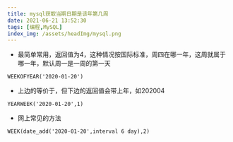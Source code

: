 ```yaml
---
title: mysql获取当期日期是该年第几周
date: 2021-06-21 13:52:30
tags: [编程,MySQL]
index_img: /assets/headImg/mysql.png
---
```


* 最简单常用，返回值为4，这种情况按国际标准，周四在哪一年，这周就属于哪一年，默认周一是一周的第一天

```mysql
WEEKOFYEAR('2020-01-20')
```

<!--more-->

* 上边的等价于，但下边的返回值会带上年，如202004

```mysql
YEARWEEK('2020-01-20',1)
```

* 网上常见的方法

```mysql
WEEK(date_add('2020-01-20',interval 6 day),2)
```

